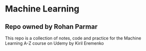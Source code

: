 # Machine Learning
## Repo owned by Rohan Parmar

This repo is a collection of notes, code and practice
for the Machine Learning A-Z course on Udemy by Kiril Eremenko